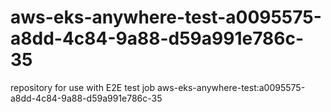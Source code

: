 # aws-eks-anywhere-test-a0095575-a8dd-4c84-9a88-d59a991e786c-35
repository for use with E2E test job aws-eks-anywhere-test:a0095575-a8dd-4c84-9a88-d59a991e786c-35
